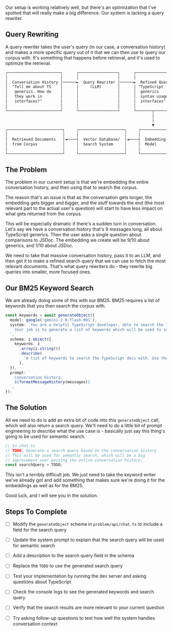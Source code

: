Our setup is working relatively well, but there's an optimization that I've spotted that will really make a big difference. Our system is lacking a query rewriter.

## Query Rewriting

A query rewriter takes the user's query (in our case, a conversation history) and makes a more specific query out of it that we can then use to query our corpus with. It's something that happens before retrieval, and it's used to optimize the retrieval.

```txt
┌───────────────────────┐      ┌─────────────────┐      ┌───────────────┐
│                       │      │                 │      │               │
│  Conversation History │──────►  Query Rewriter │──────►  Refined Query│
│  "Tell me about TS    │      │     (LLM)       │      │ "TypeScript   │
│   generics. How do    │      │                 │      │  generics     │
│   they work in        │      │                 │      │  syntax usage │
│   interfaces?"        │      │                 │      │  interfaces"  │
│                       │      │                 │      │               │
└───────────────────────┘      └─────────────────┘      └───────┬───────┘
                                                                │
                                                                │
                                                                ▼
┌────────────────────────┐     ┌────────────────────┐     ┌────────────────┐
│                        │     │                    │     │                │
│  Retrieved Documents   │◄────┤  Vector Database/  │◄────┤  Embedding     │
│  from Corpus           │     │  Search System     │     │  Model         │
│                        │     │                    │     │                │
└────────────────────────┘     └────────────────────┘     └────────────────┘
```

## The Problem

The problem in our current setup is that we're embedding the entire conversation history, and then using that to search the corpus.

The reason that's an issue is that as the conversation gets longer, the embedding gets bigger and bigger, and the stuff towards the end (the most relevant part to the actual user's question) will start to have less impact on what gets returned from the corpus.

This will be especially dramatic if there's a sudden turn in conversation. Let's say we have a conversation history that's 9 messages long, all about TypeScript generics. Then the user asks a single question about comparisons to JSDoc. The embedding we create will be 9/10 about generics, and 1/10 about JSDoc.

We need to take that massive conversation history, pass it to an LLM, and then get it to make a refined search query that we can use to fetch the most relevant documents. That's what query rewriters do - they rewrite big queries into smaller, more focused ones.

## Our BM25 Keyword Search

We are already doing some of this with our BM25. BM25 requires a list of keywords that you then search the corpus with.

```ts
const keywords = await generateObject({
  model: google('gemini-2.0-flash-001'),
  system: `You are a helpful TypeScript developer, able to search the TypeScript docs for information.
    Your job is to generate a list of keywords which will be used to search the TypeScript docs.
  `,
  schema: z.object({
    keywords: z
      .array(z.string())
      .describe(
        'A list of keywords to search the TypeScript docs with. Use these for exact terminology.',
      ),
  }),
  prompt: `
    Conversation history:
    ${formatMessageHistory(messages)}
  `,
});
```

## The Solution

All we need to do is add an extra bit of code into this `generateObject` call, which will also return a search query. We'll need to do a little bit of prompt engineering to describe what the use case is - basically just say this thing's going to be used for semantic search.

```ts
// In chat.ts
// TODO: Generate a search query based on the conversation history
// This will be used for semantic search, which will be a big
// improvement over passing the entire conversation history.
const searchQuery = TODO;
```

This isn't a terribly difficult job. We just need to take the keyword writer we've already got and add something that makes sure we're doing it for the embeddings as well as for the BM25.

Good luck, and I will see you in the solution.

## Steps To Complete

- [ ] Modify the `generateObject` schema in `problem/api/chat.ts` to include a field for the search query

- [ ] Update the system prompt to explain that the search query will be used for semantic search

- [ ] Add a description to the search query field in the schema

- [ ] Replace the `TODO` to use the generated search query

- [ ] Test your implementation by running the dev server and asking questions about TypeScript

- [ ] Check the console logs to see the generated keywords and search query

- [ ] Verify that the search results are more relevant to your current question

- [ ] Try asking follow-up questions to test how well the system handles conversation context
